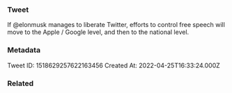 ### Tweet
If @elonmusk manages to liberate Twitter, efforts to control free speech will move to the Apple / Google level, and then to the national level.

### Metadata
Tweet ID: 1518629257622163456
Created At: 2022-04-25T16:33:24.000Z

### Related

